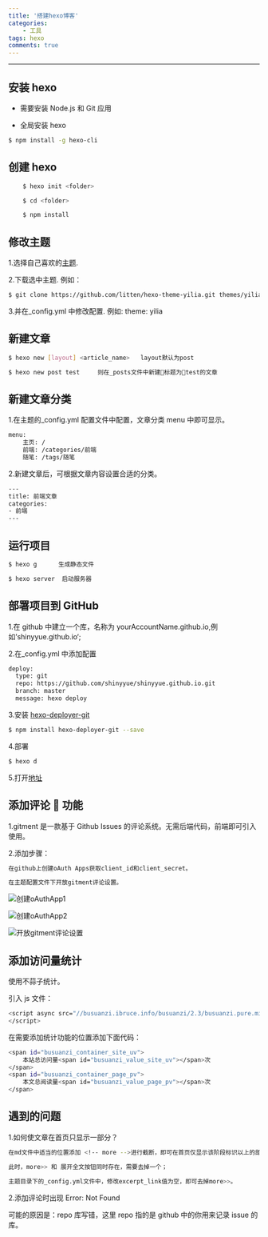 ```yaml
---
title: '搭建hexo博客'
categories:
    - 工具
tags: hexo
comments: true
---
```


---

## 安装 hexo

-   需要安装 Node.js 和 Git 应用

-   全局安装 hexo

```bash
$ npm install -g hexo-cli
```

<!-- more -->

## 创建 hexo

```bash
    $ hexo init <folder>

    $ cd <folder>

    $ npm install
```

## 修改主题

1.选择自己喜欢的[主题](https://hexo.io/themes/).

2.下载选中主题. 例如：

```bash
$ git clone https://github.com/litten/hexo-theme-yilia.git themes/yilia
```

3.并在\_config.yml 中修改配置. 例如: theme: yilia

## 新建文章

```bash
$ hexo new [layout] <article_name>   layout默认为post

$ hexo new post test     则在_posts文件中新建标题为test的文章
```

## 新建文章分类

1.在主题的\_config.yml 配置文件中配置，文章分类 menu 中即可显示。

```bash
menu:
    主页: /
    前端: /categories/前端
    随笔: /tags/随笔
```

2.新建文章后，可根据文章内容设置合适的分类。

```bash
---
title: 前端文章
categories:
- 前端
---
```

## 运行项目

```bash
$ hexo g      生成静态文件

$ hexo server  启动服务器
```

## 部署项目到 GitHub

1.在 github 中建立一个库，名称为 yourAccountName.github.io,例如’shinyyue.github.io‘;

2.在\_config.yml 中添加配置

```bash
deploy:
  type: git
  repo: https://github.com/shinyyue/shinyyue.github.io.git
  branch: master
  message: hexo deploy
```

3.安装 [hexo-deployer-git](https://github.com/hexojs/hexo-deployer-git)

```bash
$ npm install hexo-deployer-git --save
```

4.部署

```bash
$ hexo d
```

5.打开[地址](https://shinyyue.github.io/)

## 添加评论  功能

1.gitment 是一款基于 Github Issues 的评论系统。无需后端代码，前端即可引入使用。

2.添加步骤：

```bash
在github上创建oAuth Apps获取client_id和client_secret。

在主题配置文件下开放gitment评论设置。
```

![创建oAuthApp1](/images/create-oAuthApp.jpeg)

![创建oAuthApp2](/images/create-oAuth-info.jpeg)

![开放gitment评论设置](/images/gitment.jpeg)

## 添加访问量统计

使用不蒜子统计。

引入 js 文件：

```bash
<script async src="//busuanzi.ibruce.info/busuanzi/2.3/busuanzi.pure.mini.js">
</script>
```

在需要添加统计功能的位置添加下面代码：

```bash
<span id="busuanzi_container_site_uv">
    本站总访问量<span id="busuanzi_value_site_uv"></span>次
</span>
<span id="busuanzi_container_page_pv">
    本文总阅读量<span id="busuanzi_value_page_pv"></span>次
</span>
```

## 遇到的问题

1.如何使文章在首页只显示一部分？

```bash
在md文件中适当的位置添加 <!-- more -->进行截断，即可在首页仅显示该阶段标识以上的部分；

此时，more>> 和 展开全文按钮同时存在，需要去掉一个；

主题目录下的_config.yml文件中，修改excerpt_link值为空，即可去掉more>>。
```

2.添加评论时出现 Error: Not Found

可能的原因是：repo 库写错，这里 repo 指的是 github 中的你用来记录 issue 的库。
